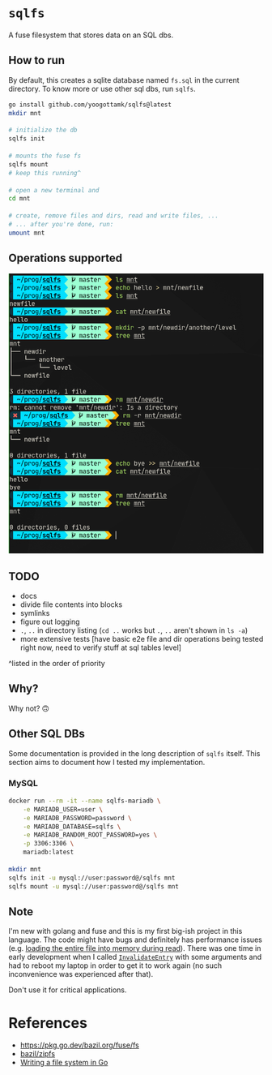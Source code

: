 # `sqlfs`
A fuse filesystem that stores data on an SQL dbs.

## How to run
By default, this creates a sqlite database named `fs.sql` in the current directory. To know more or use other sql dbs, run `sqlfs`.

```sh
go install github.com/yoogottamk/sqlfs@latest
mkdir mnt

# initialize the db
sqlfs init

# mounts the fuse fs
sqlfs mount
# keep this running^

# open a new terminal and
cd mnt

# create, remove files and dirs, read and write files, ...
# ... after you're done, run:
umount mnt
```

## Operations supported
![demo](./.images/demo.png)

## TODO
- docs
- divide file contents into blocks
- symlinks
- figure out logging
- `.`, `..` in directory listing (`cd ..` works but `.`, `..` aren't shown in `ls -a`)
- more extensive tests [have basic e2e file and dir operations being tested right now, need to verify stuff at sql tables level]

^listed in the order of priority

## Why?
Why not? 🙃

## Other SQL DBs
Some documentation is provided in the long description of `sqlfs` itself. This section aims to document how I tested my implementation.

### MySQL
```sh
docker run --rm -it --name sqlfs-mariadb \
    -e MARIADB_USER=user \
    -e MARIADB_PASSWORD=password \
    -e MARIADB_DATABASE=sqlfs \
    -e MARIADB_RANDOM_ROOT_PASSWORD=yes \
    -p 3306:3306 \
    mariadb:latest

mkdir mnt
sqlfs init -u mysql://user:password@/sqlfs mnt
sqlfs mount -u mysql://user:password@/sqlfs mnt
```

<!--
### Postgres
```sh
docker run --rm -it --name sqlfs-postgres \
    -e POSTGRES_USER=user \
    -e POSTGRES_PASSWORD=password \
    -e POSTGRES_DB=sqlfs \
    -p 5432:5432 \
    postgres:latest

mkdir mnt
sqlfs init -u postgres://user:password@localhost:5432/sqlfs mnt
sqlfs mount -u postgres://user:password@localhost:5432/sqlfs mnt
```
-->

## Note
I'm new with golang and fuse and this is my first big-ish project in this language. The code might have bugs and definitely has performance issues (e.g. [loading the entire file into memory during read](https://github.com/yoogottamk/sqlfs/blob/51f11243ba9bc02af95bf92438852385d262325f/sqlutils/common.go#L161-L163)). There was one time in early development when I called [`InvalidateEntry`](https://pkg.go.dev/bazil.org/fuse@v0.0.0-20200524192727-fb710f7dfd05#Conn.InvalidateEntry) with some arguments and had to reboot my laptop in order to get it to work again (no such inconvenience was experienced after that).

Don't use it for critical applications.

# References
- https://pkg.go.dev/bazil.org/fuse/fs
- [bazil/zipfs](https://github.com/bazil/zipfs)
- [Writing a file system in Go](https://bazil.org/talks/2013-06-10-la-gophers/#1)
